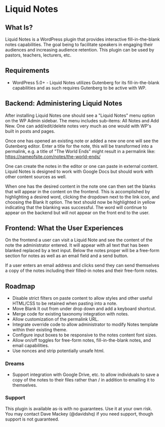 # Liquid Notes
## What Is?
Liquid Notes is a WordPress plugin that provides interactive fill-in-the-blank notes capabilities. The goal being to
facilitate speakers in engaging their audiences and increasing audience retention. This plugin can be used by pastors,
teachers, lecturers, etc.

## Requirements
* WordPress 5.0+ - Liquid Notes utilizes Gutenberg for its fill-in-the-blank capabilities and as such requires Gutenberg
to be active with WP.

## Backend: Administering Liquid Notes
After installing Liquid Notes one should see a "Liquid Notes" menu option on the WP Admin sidebar. The menu includes
sub-items: All Notes and Add New. One can add/edit/delete notes very much as one would with WP's built in posts and
pages.

Once one has opened an existing note or added a new one one will see the Gutenberg editor. Enter a title for the note,
this will be transformed into a permalink, e.g. a title of "The World Ends" might result in a permalink like:
https://nameofsite.com/notes/the-world-ends/

One can create the notes in the editor or one can paste in external content. Liquid Notes is designed to work with
Google Docs but should work with other content sources as well.

When one has the desired content in the note one can then set the blanks that will appear in the content on the 
frontend. This is accomplished by highlighting a desired word, clicking the dropdown next to the link icon, and choosing
the Blank It option. The text should now be highlighted in yellow indicating that the blanking was successful. The
word will continue to appear on the backend but will not appear on the front end to the user.

## Frontend: What the User Experiences
On the frontend a user can visit a Liquid Note and see the content of the note the administrator entered. It will
appear with all text that has been blanked replaced by a text input. Below the notes proper will be a free-form
section for notes as well as an email field and a send button.

If a user enters an email address and clicks send they can send themselves a copy of the notes including their
filled-in notes and their free-form notes.

## Roadmap
- Disable strict filters on paste content to allow styles and other useful HTML/CSS to be retained when pasting into
a note.
- Move Blank It out from under drop down and add a keyboard shortcut.
- Merge code for existing taxonomy integration with notes.
- Allow customization of the permalink URL.
- Integrate override code to allow administrator to modify Notes template within their existing theme.
- Configure input boxes to be responsive to the notes content font sizes.
- Allow on/off toggles for free-form notes, fill-in-the-blank notes, and email capabilities.
- Use nonces and strip potentially unsafe html.

### Dreams
- Support integration with Google Drive, etc. to allow individuals to save a copy of the notes to their files rather
than / in addition to emailing it to themselves.

### Support
This plugin is available as-is with no guarantees. Use it at your own risk. You may contact Dave Mackey (@davidshq) if
you need support, though support is not guaranteed.